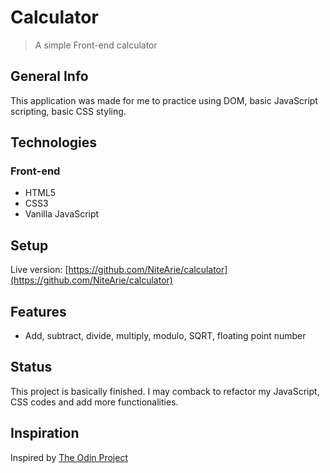 # Calculator

> A simple Front-end calculator

## General Info

This application was made for me to practice using DOM, basic JavaScript scripting, basic CSS styling.

## Technologies

### Front-end

* HTML5
* CSS3
* Vanilla JavaScript


## Setup

Live version: [https://github.com/NiteArie/calculator](https://github.com/NiteArie/calculator)

## Features

* Add, subtract, divide, multiply, modulo, SQRT, floating point number

## Status

This project is basically finished. I may comback to refactor my JavaScript, CSS codes and add more functionalities.

## Inspiration

Inspired by [The Odin Project](https://theodinproject.com)